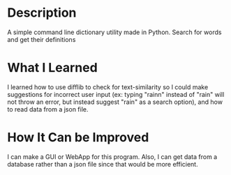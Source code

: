 # Description
A simple command line dictionary utility made in Python.
Search for words and get their definitions

# What I Learned
I learned how to use difflib to check for text-similarity so I could make suggestions 
for incorrect user input (ex: typing "rainn" instead of "rain" will not throw an error, 
but instead suggest "rain" as a search option),
and how to read data from a json file.

# How It Can be Improved
I can make a GUI or WebApp for this program. Also, I can get data from a database rather than a json file 
since that would be more efficient.
